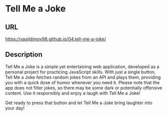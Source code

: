 # Tell Me a Joke

## URL

https://vasildimov98.github.io/04.tell-me-a-joke/

## Description

Tell Me a Joke is a simple yet entertaining web application, developed as a personal project for practicing JavaScript skills. With just a single button, Tell Me a Joke fetches random jokes from an API and plays them, providing you with a quick dose of humor whenever you need it. Please note that the app does not filter jokes, so there may be some dark or potentially offensive content. Use it responsibly and enjoy a laugh with Tell Me a Joke!

Get ready to press that button and let Tell Me a Joke bring laughter into your day!
